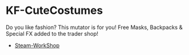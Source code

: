 # KF-CuteCostumes

Do you like fashion? This mutator is for you! Free Masks, Backpacks &amp; Special FX added to the trader shop!

- [Steam-WorkShop](https://steamcommunity.com/id/Vel-San/myworkshopfiles/)